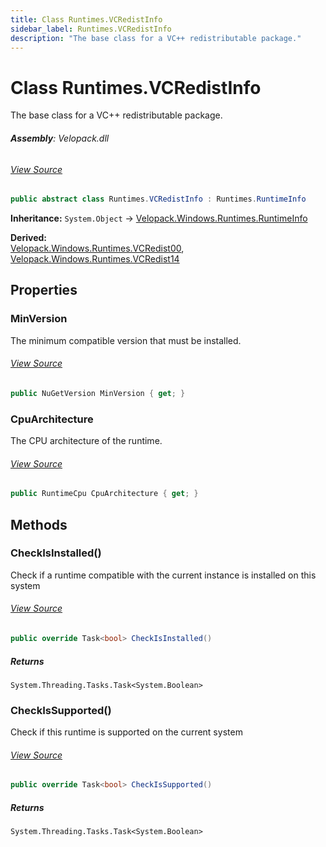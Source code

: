```yaml
---
title: Class Runtimes.VCRedistInfo
sidebar_label: Runtimes.VCRedistInfo
description: "The base class for a VC++ redistributable package."
---
```

# Class Runtimes.VCRedistInfo
The base class for a VC++ redistributable package.

###### **Assembly**: Velopack.dll
###### [View Source](https://github.com/velopack/velopack.git/blob/master/src/Velopack/Windows/RuntimeInfo.cs#L435)
```csharp title="Declaration"
public abstract class Runtimes.VCRedistInfo : Runtimes.RuntimeInfo
```
**Inheritance:** `System.Object` -> [Velopack.Windows.Runtimes.RuntimeInfo](../Velopack.Windows/Runtimes.RuntimeInfo)

**Derived:**  
[Velopack.Windows.Runtimes.VCRedist00](../Velopack.Windows/Runtimes.VCRedist00), [Velopack.Windows.Runtimes.VCRedist14](../Velopack.Windows/Runtimes.VCRedist14)

## Properties
### MinVersion
The minimum compatible version that must be installed.
###### [View Source](https://github.com/velopack/velopack.git/blob/master/src/Velopack/Windows/RuntimeInfo.cs#L438)
```csharp title="Declaration"
public NuGetVersion MinVersion { get; }
```
### CpuArchitecture
The CPU architecture of the runtime.
###### [View Source](https://github.com/velopack/velopack.git/blob/master/src/Velopack/Windows/RuntimeInfo.cs#L441)
```csharp title="Declaration"
public RuntimeCpu CpuArchitecture { get; }
```
## Methods
### CheckIsInstalled()
Check if a runtime compatible with the current instance is installed on this system
###### [View Source](https://github.com/velopack/velopack.git/blob/master/src/Velopack/Windows/RuntimeInfo.cs#L451)
```csharp title="Declaration"
public override Task<bool> CheckIsInstalled()
```

##### Returns

`System.Threading.Tasks.Task<System.Boolean>`
### CheckIsSupported()
Check if this runtime is supported on the current system
###### [View Source](https://github.com/velopack/velopack.git/blob/master/src/Velopack/Windows/RuntimeInfo.cs#L461)
```csharp title="Declaration"
public override Task<bool> CheckIsSupported()
```

##### Returns

`System.Threading.Tasks.Task<System.Boolean>`
